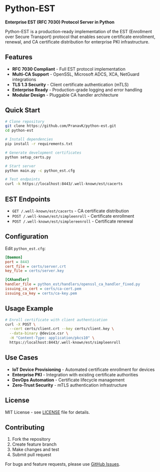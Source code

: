 # Python-EST

**Enterprise EST (RFC 7030) Protocol Server in Python**

Python-EST is a production-ready implementation of the EST (Enrollment over Secure Transport) protocol that enables secure certificate enrollment, renewal, and CA certificate distribution for enterprise PKI infrastructure.

## Features

- **RFC 7030 Compliant** - Full EST protocol implementation
- **Multi-CA Support** - OpenSSL, Microsoft ADCS, XCA, NetGuard integrations  
- **TLS 1.3 Security** - Client certificate authentication (mTLS)
- **Enterprise Ready** - Production-grade logging and error handling
- **Modular Design** - Pluggable CA handler architecture

## Quick Start

```bash
# Clone repository
git clone https://github.com/PranavK/python-est.git
cd python-est

# Install dependencies  
pip install -r requirements.txt

# Generate development certificates
python setup_certs.py

# Start server
python main.py -c python_est.cfg

# Test endpoints
curl -k https://localhost:8443/.well-known/est/cacerts
```

## EST Endpoints

- `GET /.well-known/est/cacerts` - CA certificate distribution
- `POST /.well-known/est/simpleenroll` - Certificate enrollment
- `POST /.well-known/est/simplereenroll` - Certificate renewal

## Configuration

Edit `python_est.cfg`:

```ini
[Daemon]
port = 8443
cert_file = certs/server.crt
key_file = certs/server.key

[CAhandler] 
handler_file = python_est/handlers/openssl_ca_handler_fixed.py
issuing_ca_cert = certs/ca-cert.pem
issuing_ca_key = certs/ca-key.pem
```

## Usage Example

```bash
# Enroll certificate with client authentication
curl -X POST \
  --cert certs/client.crt --key certs/client.key \
  --data-binary @device.csr \
  -H "Content-Type: application/pkcs10" \
  https://localhost:8443/.well-known/est/simpleenroll
```

## Use Cases

- **IoT Device Provisioning** - Automated certificate enrollment for devices
- **Enterprise PKI** - Integration with existing certificate authorities  
- **DevOps Automation** - Certificate lifecycle management
- **Zero-Trust Security** - mTLS authentication infrastructure

## License

MIT License - see [LICENSE](LICENSE) file for details.

## Contributing

1. Fork the repository
2. Create feature branch
3. Make changes and test
4. Submit pull request

For bugs and feature requests, please use [GitHub Issues](https://github.com/PranavK/python-est/issues).